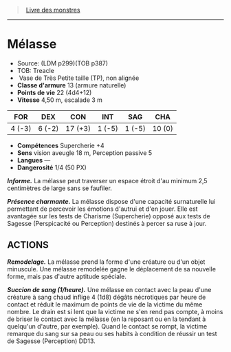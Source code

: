 ﻿> [Livre des monstres](tome_of_beasts.md)

---

# Mélasse

- Source: (LDM p299)(TOB p387)
- TOB: Treacle
-  Vase de Très Petite taille (TP), non alignée
- **Classe d'armure** 13 (armure naturelle)
- **Points de vie** 22 (4d4+12)
- **Vitesse** 4,50 m, escalade 3 m

|FOR|DEX|CON|INT|SAG|CHA|
|---|---|---|---|---|---|
|4 (-3)|6 (-2)|17 (+3)|1 (-5)|1 (-5)|10 (0)|

- **Compétences** Supercherie +4
- **Sens** vision aveugle 18 m, Perception passive 5
- **Langues** —
- **Dangerosité** 1/4 (50 PX)

**_Informe._** La mélasse peut traverser un espace étroit d'au minimum 2,5 centimètres de large sans se faufiler.

**_Présence charmante._** La mélasse dispose d'une capacité surnaturelle lui permettant de percevoir les émotions d'autrui et d'en jouer. Elle est avantagée sur les tests de Charisme (Supercherie) opposé aux tests de Sagesse (Perspicacité ou Perception) destinés à percer sa ruse à jour.

## ACTIONS

**_Remodelage._** La mélasse prend la forme d'une créature ou d'un objet minuscule. Une mélasse remodelée gagne le déplacement de sa nouvelle forme, mais pas d'autre aptitude spéciale.

**_Succion de sang (1/heure)._** Une mélasse en contact avec la peau d'une créature à sang chaud inflige 4 (1d8) dégâts nécrotiques par heure de contact et réduit le maximum de points de vie de la victime du même nombre. Le drain est si lent que la victime ne s'en rend pas compte, à moins de briser le contact avec la mélasse (en la reposant ou en la tendant à quelqu'un d'autre, par exemple). Quand le contact se rompt, la victime remarque du sang sur sa peau ou ses habits à condition de réussir un test de Sagesse (Perception) DD13.

